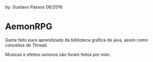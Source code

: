 by: Gustavo Passos
06/2016

# AemonRPG
Game feito para aprendizado da biblioteca gráfica de java, assim como conceitos de Thread.


Músicas e efeitos sonoros não foram feitos por mim.

